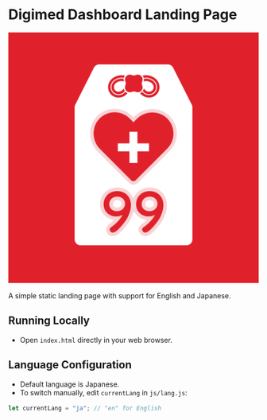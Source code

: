 # Digimed Dashboard Landing Page

![Digimed Logo](assets/logo/icon_digimed.png)

A simple static landing page with support for English and Japanese.

## Running Locally

- Open `index.html` directly in your web browser.

## Language Configuration

- Default language is Japanese.
- To switch manually, edit `currentLang` in `js/lang.js`:

```javascript
let currentLang = "ja"; // "en" for English
```
